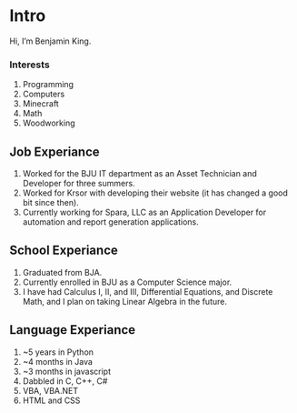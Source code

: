 # Intro
Hi, I’m Benjamin King.
### Interests
1. Programming
2. Computers
3. Minecraft
4. Math
5. Woodworking
## Job Experiance
1. Worked for the BJU IT department as an Asset Technician and Developer for three summers.
2. Worked for Krsor with developing their website (it has changed a good bit since then).
3. Currently working for Spara, LLC as an Application Developer for automation and report generation applications.
## School Experiance
1. Graduated from BJA.
2. Currently enrolled in BJU as a Computer Science major.
3. I have had Calculus I, II, and III, Differential Equations, and Discrete Math, and I plan on taking Linear Algebra in the future.
## Language Experiance
1. ~5 years in Python
2. ~4 months in Java
3. ~3 months in javascript
4. Dabbled in C, C++, C#
5. VBA, VBA.NET
6. HTML and CSS
